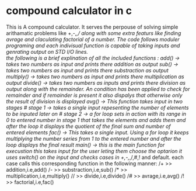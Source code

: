 # compound calculator in c
This is A compound calculator. It serves the perpouse of solving simple arithamatic problems like +,-,*,/ along with some extra featurs like finding avrage and claculating factorial of a number.
The code follows moduler programing and each indivisual function is capable of taking inputs and genrating output on STD I/O lines.\
the following is a brief explination of all the included functions :
add() -> takes two numbers as input and prints there addition as output 
sub() -> takes two numbers as input and prints there substraction as output 
multiply() -> takes two numbers as input and prints there multiplication as output
divide() -> takes two numbers as inputs and prints there division as output along with the remainder. An condition has been applied to check for remainder and if remainder is present it also dispalys that otherwise only the result of division is displayed 
avg() -> This function takes input in two stages 
\# stage 1 -> takes a single input repesenting the number of elements to be inputed later on
\# stage 2 -> a for loop sets in action with its range in 0 to entered number in stage 1 that takes the elements and adds them and after the loop it displays the quotient of the final sum and number of entered elements 
fac() -> This takes a single input. Using a for loop it keeps multiplying the number series from 1 to the entered number and after the loop displays the final result
main() -> this is the main function for execustion this takes input for the user leting them choose the optarion it uses switch() on the input and checks cases in +,-,*,/,#,! and default. each case calls this corresponding function in the following manner:
/+ >> addition,i.e,add()
/- >> substraction,i.e,sub()
/* >> multiplication,i.e,multiply()
// >> divide,i.e,divide()
/# >> avrage,i.e,avg()
/! >> factorial,i.e,fac()
